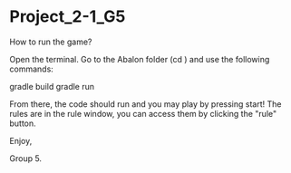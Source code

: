 # Project_2-1_G5

How to run the game?

Open the terminal. Go to the Abalon folder (cd <path to Abalon>) and use the following commands: 

  gradle build
  gradle run
  
From there, the code should run and you may play by pressing start! The rules are in the rule window, you can access them by clicking the "rule" button.

Enjoy, 

Group 5.
